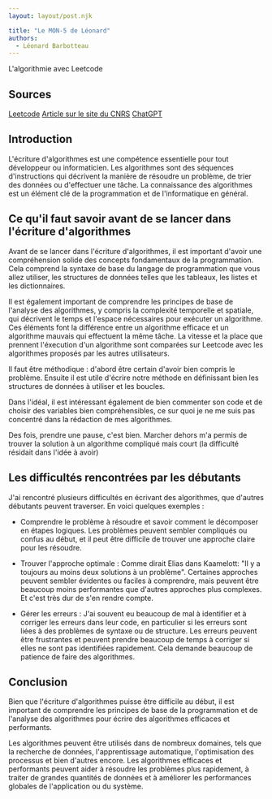 ```yaml
---
layout: layout/post.njk

title: "Le MON-5 de Léonard"
authors:
  - Léonard Barbotteau
---
```


<!-- début résumé -->
L'algorithmie avec Leetcode
<!-- fin résumé -->

## Sources
[Leetcode](https://leetcode.com)
[Article sur le site du CNRS](https://perso.liris.cnrs.fr/pierre-antoine.champin/enseignement/algo/cours/algo/bonnes_pratiques.html)
[ChatGPT](https://chat.openai.com/chat)

## Introduction
L'écriture d'algorithmes est une compétence essentielle pour tout développeur ou informaticien. Les algorithmes sont des séquences d'instructions qui décrivent la manière de résoudre un problème, de trier des données ou d'effectuer une tâche. La connaissance des algorithmes est un élément clé de la programmation et de l'informatique en général.

## Ce qu'il faut savoir avant de se lancer dans l'écriture d'algorithmes
Avant de se lancer dans l'écriture d'algorithmes, il est important d'avoir une compréhension solide des concepts fondamentaux de la programmation. Cela comprend la syntaxe de base du langage de programmation que vous allez utiliser, les structures de données telles que les tableaux, les listes et les dictionnaires.

Il est également important de comprendre les principes de base de l'analyse des algorithmes, y compris la complexité temporelle et spatiale, qui décrivent le temps et l'espace nécessaires pour exécuter un algorithme. Ces éléments font la différence entre un algorithme efficace et un algorithme mauvais qui effectuent la même tâche. La vitesse et la place que prennent l'éxecution d'un algorithme sont comparées sur Leetcode avec les algorithmes proposés par les autres utilisateurs. 

Il faut être méthodique : d'abord être certain d'avoir bien compris le problème. Ensuite il est utile d'écrire notre méthode en définissant bien les structures de données à utiliser et les boucles.

Dans l'idéal, il est intéressant également de bien commenter son code et de choisir des variables bien compréhensibles, ce sur quoi je ne me suis pas concentré dans la rédaction de mes algorithmes.

Des fois, prendre une pause, c'est bien. Marcher dehors m'a permis de trouver la solution à un algorithme compliqué mais court (la difficulté résidait dans l'idée à avoir)

## Les difficultés rencontrées par les débutants
J'ai rencontré plusieurs difficultés en écrivant des algorithmes, que d'autres débutants peuvent traverser. En voici quelques exemples :

- Comprendre le problème à résoudre et savoir comment le décomposer en étapes logiques. Les problèmes peuvent sembler compliqués ou confus au début, et il peut être difficile de trouver une approche claire pour les résoudre.

- Trouver l'approche optimale : Comme dirait Elias dans Kaamelott: "Il y a toujours au moins deux solutions à un problème". Certaines approches peuvent sembler évidentes ou faciles à comprendre, mais peuvent être beaucoup moins performantes que d'autres approches plus complexes. Et c'est très dur de s'en rendre compte.

- Gérer les erreurs : J'ai souvent eu beaucoup de mal à identifier et à corriger les erreurs dans leur code, en particulier si les erreurs sont liées à des problèmes de syntaxe ou de structure. Les erreurs peuvent être frustrantes et peuvent prendre beaucoup de temps à corriger si elles ne sont pas identifiées rapidement. Cela demande beaucoup de patience de faire des algorithmes.

## Conclusion
Bien que l'écriture d'algorithmes puisse être difficile au début, il est important de comprendre les principes de base de la programmation et de l'analyse des algorithmes pour écrire des algorithmes efficaces et performants.

Les algorithmes peuvent être utilisés dans de nombreux domaines, tels que la recherche de données, l'apprentissage automatique, l'optimisation des processus et bien d'autres encore. Les algorithmes efficaces et performants peuvent aider à résoudre les problèmes plus rapidement, à traiter de grandes quantités de données et à améliorer les performances globales de l'application ou du système.

